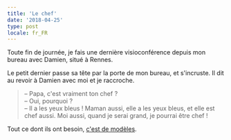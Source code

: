 ```yaml
---
title: 'Le chef'
date: '2018-04-25'
type: post
locale: fr_FR
---
```


Toute fin de journée, je fais une dernière visioconférence depuis mon bureau avec Damien, situé à Rennes.

<!-- more -->

Le petit dernier passe sa tête par la porte de mon bureau, et s'incruste. Il dit au revoir à Damien avec moi et je raccroche.

> – Papa, c'est vraiment ton chef ?  
> – Oui, pourquoi ?  
> – Il a les yeux bleus ! Maman aussi, elle a les yeux bleus, et elle est chef aussi. Moi aussi, quand je serai grand, je pourrai être chef !

Tout ce dont ils ont besoin, [c'est de modèles](http://www.lunarbaboon.com/comics/doctor-1.html "&quot;Doctor!&quot; par LunarBaboon").